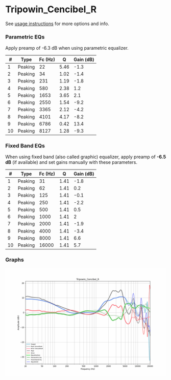 # Tripowin_Cencibel_R
See [usage instructions](https://github.com/jaakkopasanen/AutoEq#usage) for more options and info.

### Parametric EQs
Apply preamp of -6.3 dB when using parametric equalizer.

|   # | Type    |   Fc (Hz) |    Q |   Gain (dB) |
|-----|---------|-----------|------|-------------|
|   1 | Peaking |        22 | 5.46 |        -1.3 |
|   2 | Peaking |        34 | 1.02 |        -1.4 |
|   3 | Peaking |       231 | 1.19 |        -1.8 |
|   4 | Peaking |       580 | 2.38 |         1.2 |
|   5 | Peaking |      1653 | 3.65 |         2.1 |
|   6 | Peaking |      2550 | 1.54 |        -9.2 |
|   7 | Peaking |      3365 | 2.12 |        -4.2 |
|   8 | Peaking |      4101 | 4.17 |        -8.2 |
|   9 | Peaking |      6786 | 0.42 |        13.4 |
|  10 | Peaking |      8127 | 1.28 |        -9.3 |

### Fixed Band EQs
When using fixed band (also called graphic) equalizer, apply preamp of **-6.5 dB** (if available) and set gains manually with these parameters.

|   # | Type    |   Fc (Hz) |    Q |   Gain (dB) |
|-----|---------|-----------|------|-------------|
|   1 | Peaking |        31 | 1.41 |        -1.8 |
|   2 | Peaking |        62 | 1.41 |         0.2 |
|   3 | Peaking |       125 | 1.41 |        -0.1 |
|   4 | Peaking |       250 | 1.41 |        -2.2 |
|   5 | Peaking |       500 | 1.41 |         0.5 |
|   6 | Peaking |      1000 | 1.41 |         2   |
|   7 | Peaking |      2000 | 1.41 |        -1.9 |
|   8 | Peaking |      4000 | 1.41 |        -3.4 |
|   9 | Peaking |      8000 | 1.41 |         6.6 |
|  10 | Peaking |     16000 | 1.41 |         5.7 |

### Graphs
![](./Tripowin_Cencibel_R.png)
